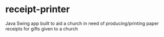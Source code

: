 # receipt-printer
Java Swing app built to aid a church in need of producing/printing paper receipts for gifts given to a church
